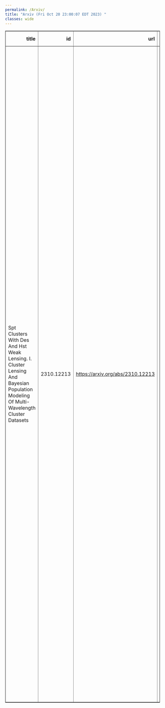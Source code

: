 ```yaml
---
permalink: /Arxiv/
title: "Arxiv (Fri Oct 20 23:00:07 EDT 2023) "
classes: wide
---
```

<table border="1" class="dataframe">
  <thead>
    <tr style="text-align: right;">
      <th>title</th>
      <th>id</th>
      <th>url</th>
      <th>authors</th>
      <th>Local Authors</th>
    </tr>
  </thead>
  <tbody>
    <tr>
      <td>Spt Clusters With Des And Hst Weak Lensing. I. Cluster Lensing And   Bayesian Population Modeling Of Multi-Wavelength Cluster Datasets</td>
      <td>2310.12213</td>
      <td><a href="https://arxiv.org/abs/2310.12213" target="_blank">https://arxiv.org/abs/2310.12213</a></td>
      <td>S. Bocquet, S. Grandis, L. E. Bleem, M. Klein, J. J. Mohr, M. Aguena, A. Alarcon, S. Allam, S. W. Allen, O. Alves, A. Amon, B. Ansarinejad, D. Bacon, M. Bayliss, K. Bechtol, M. R. Becker, B. A. Benson, G. M. Bernstein, M. Brodwin, D. Brooks, A. Campos, R. E. A. Canning, J. E. Carlstrom, A. Carnero Rosell, M. Carrasco Kind, J. Carretero, R. Cawthon, C. Chang, R. Chen, A. Choi, J. Cordero, M. Costanzi, L. N. Da Costa, M. E. S. Pereira, C. Davis, T. De Haan, J. Derose, S. Desai, H. T. Diehl, S. Dodelson, P. Doel, C. Doux, A. Drlica-Wagner, K. Eckert, J. Elvin-Poole, S. Everett, I. Ferrero, A. Ferté, A. M. Flores, J. Frieman, J. García-Bellido, M. Gatti, G. Giannini, M. D. Gladders, D. Gruen, R. A. Gruendl, I. Harrison, W. G. Hartley, K. Herner, S. R. Hinton, D. L. Hollowood, W. L. Holzapfel, K. Honscheid, N. Huang, E. M. Huff, D. J. James, M. Jarvis, F. Kéruzoré, G. Khullar, K. Kim, R. Kraft, K. Kuehn, N. Kuropatkin, S. Lee, P. -F. Leget, N. Maccrann, G. Mahler, A. Mantz, J. L. Marshall, J. Mccullough, M. Mcdonald, J. Mena-Fernández, R. Miquel, J. Myles, A. Navarro-Alsina, R. L. C. Ogando, A. Palmese, S. Pandey, A. Pieres, A. A. Plazas Malagón, J. Prat, M. Raveri, C. L. Reichardt, J. Roberson, R. P. Rollins, A. K. Romer, C. Romero, A. Roodman, A. J. Ross, E. S. Rykoff, L. Salvati, C. Sánchez, E. Sanchez, D. Sanchez Cid, A. Saro, T. Schrabback, M. Schubnell, L. F. Secco, I. Sevilla-Noarbe, K. Sharon, E. Sheldon, T. Shin, M. Smith, T. Somboonpanyakul, B. Stalder, A. A. Stark, V. Strazzullo, E. Suchyta, M. E. C. Swanson, G. Tarle, C. To, M. A. Troxel, I. Tutusaus, T. N. Varga, A. Von Der Linden, N. Weaverdyck, J. Weller, P. Wiseman, B. Yanny, B. Yin, M. Young, Y. Zhang, J. Zuntz</td>
      <td>Ashley Ross, Chun-Hao To, Klaus Honscheid</td>
    </tr>
  </tbody>
</table>